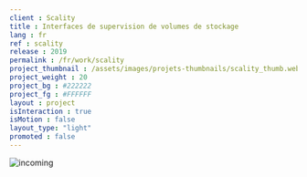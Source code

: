 ```yaml
---
client : Scality
title : Interfaces de supervision de volumes de stockage
lang : fr
ref : scality
release : 2019
permalink : /fr/work/scality
project_thumbnail : /assets/images/projets-thumbnails/scality_thumb.webp
project_weight : 20
project_bg : #222222
project_fg : #FFFFFF
layout : project
isInteraction : true
isMotion : false
layout_type: "light"
promoted : false
---
```


![incoming](/assets/images/incoming-fr.webp)
